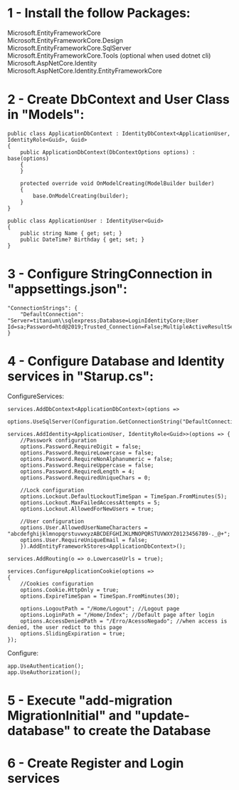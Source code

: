 # 1 - Install the follow Packages: 
Microsoft.EntityFrameworkCore  
Microsoft.EntityFrameworkCore.Design  
Microsoft.EntityFrameworkCore.SqlServer  
Microsoft.EntityFrameworkCore.Tools (optional when used dotnet cli)  
Microsoft.AspNetCore.Identity  
Microsoft.AspNetCore.Identity.EntityFrameworkCore

# 2 - Create DbContext and User Class in "Models":

	public class ApplicationDbContext : IdentityDbContext<ApplicationUser, IdentityRole<Guid>, Guid>
	{
		public ApplicationDbContext(DbContextOptions options) : base(options)
		{
		}

		protected override void OnModelCreating(ModelBuilder builder)
		{
			base.OnModelCreating(builder);
		}
	}
	
	public class ApplicationUser : IdentityUser<Guid>
	{
		public string Name { get; set; }
		public DateTime? Birthday { get; set; }
	}
	
# 3 - Configure StringConnection in "appsettings.json":

	"ConnectionStrings": {
		"DefaultConnection": "Server=titanium\\sqlexpress;Database=LoginIdentityCore;User Id=sa;Password=htd@2019;Trusted_Connection=False;MultipleActiveResultSets=true"
	}

# 4 - Configure Database and  Identity services in "Starup.cs":
ConfigureServices:
		
	services.AddDbContext<ApplicationDbContext>(options => 
                options.UseSqlServer(Configuration.GetConnectionString("DefaultConnection")));

	services.AddIdentity<ApplicationUser, IdentityRole<Guid>>(options => {
		//Passwork configuration
		options.Password.RequireDigit = false;
		options.Password.RequireLowercase = false;
		options.Password.RequireNonAlphanumeric = false;
		options.Password.RequireUppercase = false;
		options.Password.RequiredLength = 4;
		options.Password.RequiredUniqueChars = 0;

		//Lock configuration
		options.Lockout.DefaultLockoutTimeSpan = TimeSpan.FromMinutes(5);
		options.Lockout.MaxFailedAccessAttempts = 5;
		options.Lockout.AllowedForNewUsers = true;

		//User configuration
		options.User.AllowedUserNameCharacters = "abcdefghijklmnopqrstuvwxyzABCDEFGHIJKLMNOPQRSTUVWXYZ0123456789-._@+";
		options.User.RequireUniqueEmail = false;
		}).AddEntityFrameworkStores<ApplicationDbContext>();

	services.AddRouting(o => o.LowercaseUrls = true);		

	services.ConfigureApplicationCookie(options =>
	{
		//Cookies configuration
		options.Cookie.HttpOnly = true;
		options.ExpireTimeSpan = TimeSpan.FromMinutes(30);

		options.LogoutPath = "/Home/Logout"; //Logout page
		options.LoginPath = "/Home/Index"; //Default page after login
		options.AccessDeniedPath = "/Erro/AcessoNegado"; //when access is denied, the user redict to this page
		options.SlidingExpiration = true;
	});

Configure:

	app.UseAuthentication();
	app.UseAuthorization();

# 5 - Execute "add-migration MigrationInitial" and "update-database" to create the Database

# 6 - Create Register and Login services

